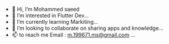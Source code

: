 - 👋 Hi, I’m Mohammed saeed
- 👀 I’m interested in Flutter Dev...
- 🌱 I’m currently learning Markiting...
- 💞️ I’m looking to collaborate on sharing apps and knowledge...
- 📫 to reach me Email : m.199671.ms@gmail.com ...
